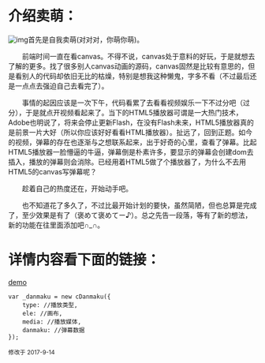 # 介绍卖萌：

![img](https://zhangsens.github.io/img/poi.jpg)首先是自我卖萌(对对对，你萌你萌)。

&emsp;&emsp;前端时间一直在看canvas。不得不说，canvas处于意料的好玩，于是就想去了解的更多。找了很多别人canvas动画的源码，canvas固然是比较有意思的，但是看别人的代码却依旧无比的枯燥，特别是想我这种懒鬼，字多不看（不过最后还是一点点去强迫自己去看完了）。

&emsp;&emsp;事情的起因应该是一次下午，代码看累了去看看视频娱乐一下不过分吧（过分），于是就点开视频看起来了。当下的HTML5播放器可谓是一大热门技术，Adobe也明说了，将来会停止更新Flash，在没有Flash未来，HTML5播放器真的是前景一片大好（所以你应该好好看看HTML播放器）。扯远了，回到正题。如今的视频，弹幕的存在也逐渐与之想联系起来，出于好奇的心里，查看了弹幕。比起HTML5播放器一脸懵逼的牛逼，弹幕倒是朴素许多，要显示的弹幕会创建dom去插入，播放的弹幕则会消除。已经用着HTML5做了个播放器了，为什么不去用HTML5的canvas写弹幕呢？

&emsp;&emsp;趁着自己的热度还在，开始动手吧。

&emsp;&emsp;也不知道花了多久了，不过比最开始计划的要快，虽然简陋，但也总算是完成了，至少效果是有了（褒めて褒めてー♪）。总之先告一段落，等有了新的想法，新的功能在往里面添加吧∩_∩。

# 详情内容看下面的链接：

[demo](https://zhangsens.github.io/demo/danmaku.html)

```
var _danmaku = new cDanmaku({
    type: //播放类型,      
    ele: //画布,    
    media: //播放媒体,  
    danmaku: //弹幕数据  
});
```

<small>修改于 2017-9-14</small>